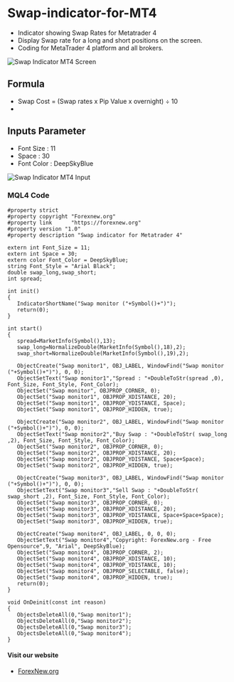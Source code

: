 # Swap-indicator-for-MT4
- Indicator showing Swap Rates for Metatrader 4
- Display Swap rate for a long and short positions on the screen.
- Coding for MetaTrader 4 platform and all brokers.

![Swap Indicator MT4 Screen](https://forexnew.org/Download/Swap-Indicator.png)

## Formula
- Swap Cost = (Swap rates x Pip Value x overnight) ÷ 10
- 
## Inputs Parameter
- Font Size : 11
- Space : 30
- Font Color : DeepSkyBlue

![Swap Indicator MT4 Input](https://forexnew.org/Download/Swap-indicator-input.png)

### MQL4 Code

```
#property strict
#property copyright "Forexnew.org"
#property link      "https://forexnew.org"
#property version "1.0"
#property description "Swap indicator for Metatrader 4"

extern int Font_Size = 11;
extern int Space = 30;
extern color Font_Color = DeepSkyBlue;
string Font_Style = "Arial Black";
double swap_long,swap_short;
int spread;

int init()
{
   IndicatorShortName("Swap monitor ("+Symbol()+")");
   return(0);
}

int start()
{
   spread=MarketInfo(Symbol(),13);
   swap_long=NormalizeDouble(MarketInfo(Symbol(),18),2);
   swap_short=NormalizeDouble(MarketInfo(Symbol(),19),2);

   ObjectCreate("Swap monitor1", OBJ_LABEL, WindowFind("Swap monitor ("+Symbol()+")"), 0, 0);
   ObjectSetText("Swap monitor1","Spread : "+DoubleToStr(spread ,0), Font_Size, Font_Style, Font_Color);
   ObjectSet("Swap monitor", OBJPROP_CORNER, 0);
   ObjectSet("Swap monitor1", OBJPROP_XDISTANCE, 20);
   ObjectSet("Swap monitor1", OBJPROP_YDISTANCE, Space);
   ObjectSet("Swap monitor1", OBJPROP_HIDDEN, true);

   ObjectCreate("Swap monitor2", OBJ_LABEL, WindowFind("Swap monitor ("+Symbol()+")"), 0, 0);
   ObjectSetText("Swap monitor2","Buy Swap : "+DoubleToStr( swap_long ,2), Font_Size, Font_Style, Font_Color);
   ObjectSet("Swap monitor2", OBJPROP_CORNER, 0);
   ObjectSet("Swap monitor2", OBJPROP_XDISTANCE, 20);
   ObjectSet("Swap monitor2", OBJPROP_YDISTANCE, Space+Space);
   ObjectSet("Swap monitor2", OBJPROP_HIDDEN, true);

   ObjectCreate("Swap monitor3", OBJ_LABEL, WindowFind("Swap monitor ("+Symbol()+")"), 0, 0);
   ObjectSetText("Swap monitor3","Sell Swap : "+DoubleToStr( swap_short ,2), Font_Size, Font_Style, Font_Color);
   ObjectSet("Swap monitor3", OBJPROP_CORNER, 0);
   ObjectSet("Swap monitor3", OBJPROP_XDISTANCE, 20);
   ObjectSet("Swap monitor3", OBJPROP_YDISTANCE, Space+Space+Space);
   ObjectSet("Swap monitor3", OBJPROP_HIDDEN, true);
   
   ObjectCreate("Swap monitor4", OBJ_LABEL, 0, 0, 0);
   ObjectSetText("Swap monitor4","Copyright: ForexNew.org - Free Opensource",9, "Arial", DeepSkyBlue);
   ObjectSet("Swap monitor4", OBJPROP_CORNER, 2);
   ObjectSet("Swap monitor4", OBJPROP_XDISTANCE, 10);
   ObjectSet("Swap monitor4", OBJPROP_YDISTANCE, 10);
   ObjectSet("Swap monitor4", OBJPROP_SELECTABLE, false);
   ObjectSet("Swap monitor4", OBJPROP_HIDDEN, true);
   return(0);
}

void OnDeinit(const int reason)
{
   ObjectsDeleteAll(0,"Swap monitor1");
   ObjectsDeleteAll(0,"Swap monitor2");
   ObjectsDeleteAll(0,"Swap monitor3");
   ObjectsDeleteAll(0,"Swap monitor4");
}
```
#### Visit our website
- [ForexNew.org](https://forexnew.org/)
